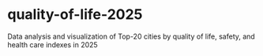 # quality-of-life-2025
Data analysis and visualization of Top-20 cities by quality of life, safety, and health care indexes in 2025
